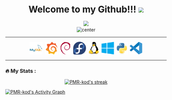 <div id="header" align="center">
<h1>
   Welcome to my Github!!!
   <img src="https://media.giphy.com/media/hvRJCLFzcasrR4ia7z/giphy.gif" width="30px"/>
   </h1>
   </div>
   
<div id="header" align="center">
  <img src="https://media.giphy.com/media/QpVUMRUJGokfqXyfa1/giphy.gif" width="600"/>
  </div>
  <div id="header" align="center">
  <img src="https://komarev.com/ghpvc/?username=PMR-kod&style=flat-square&color=blue" alt="center"/>
  </div>
  
  
  ---
  
  <div id="header" align="center">
  <img src="https://github.com/devicons/devicon/blob/master/icons/mysql/mysql-original-wordmark.svg" title="MySQL"  alt="MySQL" width="40" height="40"/>&nbsp;
  <img src="https://github.com/devicons/devicon/blob/master/icons/grafana/grafana-original.svg" title="grafana"  alt="grafana" width="40" height="40"/>
  <img src="https://github.com/devicons/devicon/blob/master/icons/debian/debian-original.svg" title="debian"  alt="debian" width="40" height="40"/>
  <img src="https://github.com/devicons/devicon/blob/master/icons/fedora/fedora-original.svg" title="debian"  alt="debian" width="40" height="40"/>
  <img src="https://github.com/devicons/devicon/blob/master/icons/linux/linux-original.svg" title="Linux"  alt="Linux" width="40" height="40"/>
  <img src="https://github.com/devicons/devicon/blob/master/icons/windows8/windows8-original.svg" title="Windows"  alt="Windows" width="40" height="40"/>
  <img src="https://github.com/devicons/devicon/blob/master/icons/python/python-original.svg" title="Python" **alt="Python" width="40" height="40"/>
  <img src="https://github.com/devicons/devicon/blob/master/icons/vscode/vscode-original.svg" title="VSCode" **alt="VSCode" width="40" height="40"/>
</div>



---

### :fire: My Stats :
<p align="center">
  <a href="https://github.com/DenverCoder1/github-readme-streak-stats">
    <img title="🔥 Get streak stats for your profile at git.io/streak-stats" alt="PMR-kod's streak" src="https://github-readme-streak-stats.herokuapp.com/?user=PMR-kod&theme=monokai-metallian&hide_border=true"/>
  </a>
 </p>


<!-- https://github.com/ashutosh00710/github-readme-activity-graph -->
<a href="https://github.com/ashutosh00710/github-readme-activity-graph"><img alt="PMR-kod's Activity Graph" src="https://denvercoder1-activity-graph.herokuapp.com/graph/?username=PMR-kod&bg_color=1F222E&color=F8D866&line=F85D7F&point=FFFFFF&hide_border=true" /></a>
